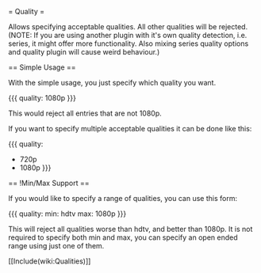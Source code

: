 = Quality =

Allows specifying acceptable qualities. All other qualities will be rejected. (NOTE: If you are using another plugin with it's own quality detection, i.e. series, it might offer more functionality. Also mixing series quality options and quality plugin will cause weird behaviour.)

== Simple Usage ==

With the simple usage, you just specify which quality you want.

{{{
quality: 1080p
}}}

This would reject all entries that are not 1080p.

If you want to specify multiple acceptable qualities it can be done like this:

{{{
quality:
  - 720p
  - 1080p
}}}

== !Min/Max Support ==

If you would like to specify a range of qualities, you can use this form:

{{{
quality:
  min: hdtv
  max: 1080p
}}}

This will reject all qualities worse than hdtv, and better than 1080p. It is not required to specify both min and max, you can specify an open ended range using just one of them.

[[Include(wiki:Qualities)]]